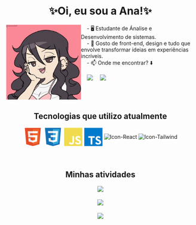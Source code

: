 <h1 align="center"> ✨Oi, eu sou a Ana!✨ </h1>

<img align="left" alt="Ana-Gif" src="./gifParaPerfil.gif" width=200px>
&nbsp;&nbsp;&nbsp;&nbsp;- 🖥️ Estudante de Ánalise e Desenvolvimento de sistemas. <br>
&nbsp;&nbsp;&nbsp;&nbsp;- 🎨 Gosto de front-end, design e tudo que envolve transformar ideias em experiências incríveis. <br>
&nbsp;&nbsp;&nbsp;&nbsp;- 📫 Onde me encontrar? ⬇️ <br>

<br>
<div>
&nbsp;&nbsp;&nbsp;&nbsp;<a href="https://www.linkedin.com/in/ana-paulamartins" target="_blank"><img src="https://img.shields.io/badge/-LinkedIn-%230077B5?style=for-the-badge&logo=linkedin&logoColor=white" target="_blank"></a> 
&nbsp;&nbsp;&nbsp;&nbsp;<a href = "mailto: martinsgarciaana@outlook.com"><img src="https://img.shields.io/badge/Microsoft_Outlook-0078D4?style=for-the-badge&logo=microsoft-outlook&logoColor=white" target="_blank"></a>
</div>

<br>
<br>
<div style="display: inline_block" align="center"><br>
  <h2 align="center"> Tecnologias que utilizo atualmente </h2>
  <img align="center" alt="Icon-HTML" height="50" width="50" src="https://raw.githubusercontent.com/devicons/devicon/master/icons/html5/html5-original.svg" />
  <img align="center" alt="Icon-CSS" height="50" width="50" src="https://raw.githubusercontent.com/devicons/devicon/master/icons/css3/css3-original.svg" />
  <img align="center" alt="Icon-Javascript" height="50" width="50" src="https://raw.githubusercontent.com/devicons/devicon/master/icons/javascript/javascript-plain.svg" />
  <img align="center" alt="Icon-Typescript" height="50" width="50" src="https://raw.githubusercontent.com/devicons/devicon/master/icons/typescript/typescript-plain.svg" />
  <img align="center" alt="Icon-React" height="50" width="50" src="https://cdn.jsdelivr.net/gh/devicons/devicon/icons/react/react-original.svg" />
  <img align="center" alt="Icon-Tailwind" height="50" width="50" src="https://cdn.jsdelivr.net/gh/devicons/devicon/icons/tailwindcss/tailwindcss-original.svg" />
</div>

<br>
<br>
<div align=center>
  <h2 align="center"> Minhas atividades </h2>
  <img src="https://github-readme-streak-stats.herokuapp.com?user=martins-ana&theme=chartreuse-dark">
  <br>
  <br>
  <img src="https://github-readme-stats.vercel.app/api?username=martins-ana&count_private=true&show_icons=true&&theme=chartreuse-dark&include_all_commits=true">
  <br>
  <br>
  <img src="https://github-readme-stats.vercel.app/api/top-langs/?username=martins-ana&layout=compact&hide=TSQL&theme=chartreuse-dark">
</div>

